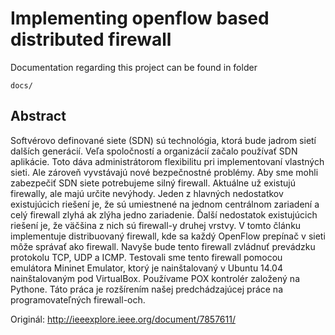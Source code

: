 # Implementing openflow based distributed firewall
Documentation regarding this project can be found in folder
```
docs/
```

## Abstract
Softvérovo definované siete (SDN) sú technológia, ktorá bude jadrom sietí dalších generácií. Veľa spoločností a organizácií začalo používať SDN aplikácie. Toto dáva administrátorom flexibilitu pri implementovaní vlastných sieti. Ale zároveň vyvstávajú nové bezpečnostné problémy. Aby sme mohli zabezpečiť SDN siete potrebujeme silný firewall. Aktuálne už existujú firewally, ale majú určite nevýhody. Jeden z hlavných nedostatkov existujúcich riešení je, že sú umiestnené na jednom centrálnom zariadení a celý firewall zlyhá ak zlýha jedno zariadenie. Ďalší nedostatok existujúcich riešení je, že väčšina z nich sú firewall-y druhej vrstvy. V tomto článku implementuje distribuovaný firewall, kde sa každý OpenFlow prepínač v sieti môže správať ako firewall. Navyše bude tento firewall zvládnuť prevádzku protokolu  TCP, UDP a ICMP. Testovali sme tento firewall pomocou emulátora Mininet Emulator, ktorý je nainštalovaný v Ubuntu 14.04  nainštalovaným pod VirtualBox. Používame POX kontrolér založený na Pythone. Táto práca je rozšírením našej predchádzajúcej práce na programovateľných firewall-och.

Originál: http://ieeexplore.ieee.org/document/7857611/
